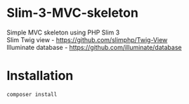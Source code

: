 # Slim-3-MVC-skeleton
Simple MVC skeleton using PHP Slim 3 <br>
Slim Twig view - https://github.com/slimphp/Twig-View <br>
Illuminate database - https://github.com/illuminate/database


# Installation

<code>composer install</code>
